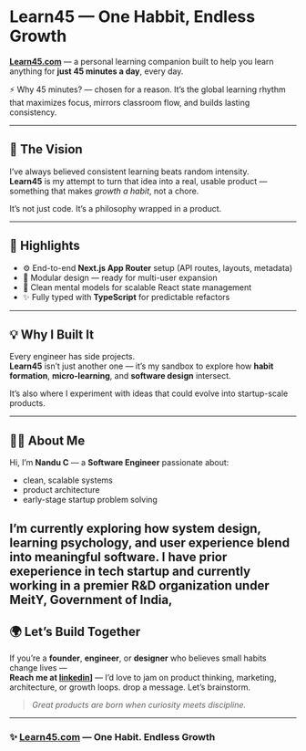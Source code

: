 # Learn45 — One Habbit, Endless Growth

**[Learn45.com](https://www.learn45.com)** — a personal learning companion built to help you learn anything for **just 45 minutes a day**, every day.

⚡ Why 45 minutes? — chosen for a reason. It’s the global learning rhythm that maximizes focus, mirrors classroom flow, and builds lasting consistency.

---

## 🧭 The Vision

I’ve always believed consistent learning beats random intensity.   
**Learn45** is my attempt to turn that idea into a real, usable product — something that makes *growth a habit*, not a chore.

It’s not just code. It’s a philosophy wrapped in a product.

---


## 🔬 Highlights

- ⚙️ End-to-end **Next.js App Router** setup (API routes, layouts, metadata)  
- 🧩 Modular design — ready for multi-user expansion  
- 🧠 Clean mental models for scalable React state management  
- ✨ Fully typed with **TypeScript** for predictable refactors  

---

## 💡 Why I Built It

Every engineer has side projects.  
**Learn45** isn’t just another one — it’s my sandbox to explore how **habit formation**, **micro-learning**, and **software design** intersect.  

It’s also where I experiment with ideas that could evolve into startup-scale products.

---

## 👨‍💻 About Me

Hi, I’m **Nandu C** — a **Software Engineer** passionate about:
- clean, scalable systems  
- product architecture  
- early-stage startup problem solving  

I’m currently exploring how **system design**, **learning psychology**, and **user experience** blend into meaningful software. I have prior exeperience in tech startup and currently working in a premier R&D organization under MeitY, Government of India,
---

## 🌍 Let’s Build Together

If you’re a **founder**, **engineer**, or **designer** who believes small habits change lives —  
**Reach me at [linkedin](https://www.linkedin.com/in/nandu-c-14707235a)]** — I’d love to jam on product thinking, marketing, architecture, or growth loops.
drop a message. Let’s brainstorm.

> *Great products are born when curiosity meets discipline.*
---

### ✨ [Learn45.com](https://www.learn45.com) — One Habit. Endless Growth

